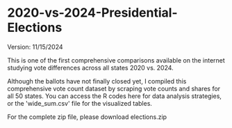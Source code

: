 # 2020-vs-2024-Presidential-Elections

Version: 11/15/2024

This is one of the first comprehensive comparisons available on the internet studying vote differences across all states 2020 vs. 2024.

Although the ballots have not finally closed yet, I compiled this comprehensive vote count dataset by scraping vote counts and shares for all 50 states. You can access the R codes here for data analysis strategies, or the 'wide_sum.csv' file for the visualized tables.

For the complete zip file, please download elections.zip
